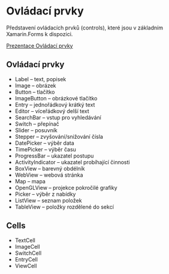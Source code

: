 # Ovládací prvky

Představení ovládacích prvků (controls), které jsou v základním Xamarin.Forms k dispozici.

[Prezentace Ovládací prvky](https://github.com/PetrVobornik/prednasky/blob/master/Xamarin.Forms/04-OvladaciPrvky/ovladaci-prvky?raw=true)

## Ovládací prvky
* Label – text, popisek
* Image – obrázek
* Button – tlačítko
* ImageButton – obrázkové tlačítko
* Entry – jednořádkový krátký text
* Editor – víceřádkový delší text
* SearchBar – vstup pro vyhledávání
* Switch – přepínač
* Slider – posuvník
* Stepper – zvyšování/snižování čísla
* DatePicker – výběr data
* TimePicker – výběr času
* ProgressBar – ukazatel postupu
* ActivityIndicator – ukazatel probíhající činnosti
* BoxView – barevný obdélník
* WebView – webová stránka
* Map – mapa
* OpenGLView – projekce pokročilé grafiky
* Picker – výběr z nabídky
* ListView – seznam položek
* TableView – položky rozdělené do sekcí

## Cells
* TextCell
* ImageCell
* SwitchCell
* EntryCell
* ViewCell

